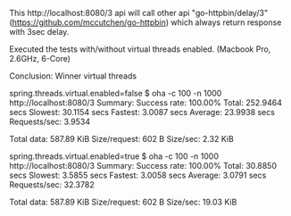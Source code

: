 This http://localhost:8080/3 api will call other api "go-httpbin/delay/3" (https://github.com/mccutchen/go-httpbin)
which always return response with 3sec delay.

Executed the tests with/without virtual threads enabled. (Macbook Pro, 2.6GHz, 6-Core)

Conclusion: Winner virtual threads

spring.threads.virtual.enabled=false
$ oha -c 100 -n 1000 http://localhost:8080/3
Summary:
Success rate:	100.00%
Total:	252.9464 secs
Slowest:	30.1154 secs
Fastest:	3.0087 secs
Average:	23.9938 secs
Requests/sec:	3.9534

Total data:	587.89 KiB
Size/request:	602 B
Size/sec:	2.32 KiB

spring.threads.virtual.enabled=true
$ oha -c 100 -n 1000 http://localhost:8080/3
Summary:
Success rate:	100.00%
Total:	30.8850 secs
Slowest:	3.5855 secs
Fastest:	3.0058 secs
Average:	3.0791 secs
Requests/sec:	32.3782

Total data:	587.89 KiB
Size/request:	602 B
Size/sec:	19.03 KiB


